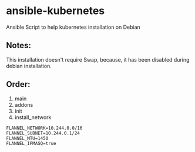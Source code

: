 # ansible-kubernetes
Ansible Script to help kubernetes installation on Debian

## Notes:

This installation doesn't require Swap, because, it has been disabled during debian installation.

## Order:

1. main
2. addons
3. init
4. install_network

```
FLANNEL_NETWORK=10.244.0.0/16
FLANNEL_SUBNET=10.244.0.1/24
FLANNEL_MTU=1450
FLANNEL_IPMASQ=true
```
